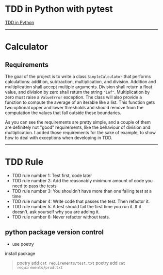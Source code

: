 # TDD in Python with pytest

[TDD in Python](https://www.thedigitalcatonline.com/blog/2020/09/10/tdd-in-python-with-pytest-part-1/)

---

# Calculator

## Requirements

The goal of the project is to write a class `SimpleCalculator` that performs calculations: addition, subtraction, multiplication, and division. Addition and multiplication shall accept multiple arguments. Division shall return a float value, and division by zero shall return the string `"inf"`. Multiplication by zero must raise a `ValueError` exception. The class will also provide a function to compute the average of an iterable like a list. This function gets two optional upper and lower thresholds and should remove from the computation the values that fall outside these boundaries.

As you can see the requirements are pretty simple, and a couple of them are definitely not "good" requirements, like the behaviour of division and multiplication. I added those requirements for the sake of example, to show how to deal with exceptions when developing in TDD.

---

# TDD Rule
- TDD rule number 1: Test first, code later
- TDD rule number 2: Add the reasonably minimum amount of code you need to pass the tests
- TDD rule number 3: You shouldn't have more than one failing test at a time
- TDD rule number 4: Write code that passes the test. Then refactor it.
- TDD rule number 5: A test should fail the first time you run it. If it doesn't, ask yourself why you are adding it.
- TDD rule number 6: Never refactor without tests.

## python package version control

- use poetry

install package
> poetry add `cat requirements/test.txt`
> poetry add `cat requirements/prod.txt`
